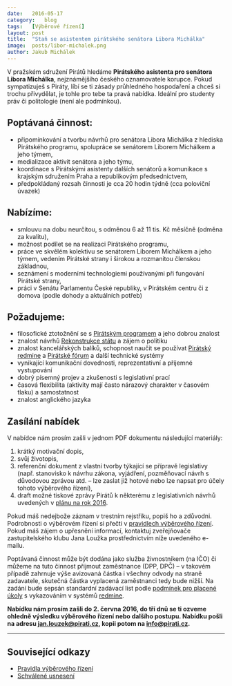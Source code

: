 ```yaml
---
date:	2016-05-17
category:	blog
tags:	[Výběrové řízení]
layout:	post
title:	"Staň se asistentem pirátského senátora Libora Michálka" 
image:	posts/libor-michalek.png
author:	Jakub Michálek
---
```


V pražském sdružení Pirátů hledáme **Pirátského asistenta pro senátora Libora Michálka**, nejznámějšího českého oznamovatele korupce. Pokud sympatizuješ s Piráty, líbí se ti zásady průhledného hospodaření a chceš si trochu přivydělat, je tohle pro tebe ta pravá nabídka. Ideální pro studenty práv či politologie (není ale podmínkou).

## Poptávaná činnost:

* připomínkování a tvorbu návrhů pro senátora Libora Michálka z hlediska Pirátského programu, spolupráce se senátorem Liborem Michálkem a jeho týmem,
* medializace aktivit senátora a jeho týmu,
* koordinace s Pirátskými asistenty dalších senátorů a komunikace s krajským sdružením Praha a republikovým předsednictvem,
* předpokládaný rozsah činnosti je cca 20 hodin týdně (cca poloviční úvazek)

## Nabízíme:

* smlouvu na dobu neurčitou, s odměnou 6 až 11 tis. Kč měsíčně (odměna za kvalitu),
* možnost podílet se na realizaci Pirátského programu,
* práce ve skvělém kolektivu se senátorem Liborem Michálkem a jeho týmem, vedením Pirátské strany i širokou a rozmanitou členskou základnou,
* seznámení s moderními technologiemi používanými při fungování Pirátské strany,
* práci v Senátu Parlamentu České republiky, v Pirátském centru či z domova (podle dohody a aktuálních potřeb)

## Požadujeme:

* filosofické ztotožnění se s [Pirátským programem][program] a jeho dobrou znalost
* znalost návrhů [Rekonstrukce státu][rest] a zájem o politiku
* znalost kancelářských balíků, schopnost naučit se používat [Pirátský redmine][redmine] a [Pirátské fórum][forum] a další technické systémy
* vynikající komunikační dovednosti, reprezentativní a příjemné vystupování
* dobrý písemný projev a zkušenosti s legislativní prací
* časová flexibilita (aktivity mají často nárazový charakter v časovém tlaku) a samostatnost
* znalost anglického jazyka

[rest]: http://www.rekonstrukcestatu.cz/cs
[program]: https://www.pirati.cz/program/start
[forum]: https://forum.pirati.cz
[redmine]: https://redmine.pirati.cz/

## Zasílání nabídek

V nabídce nám prosím zašli v jednom PDF dokumentu následující materiály: 

1. krátký motivační dopis,
2. svůj životopis,
3. referenční dokument z vlastní tvorby týkající se přípravě legislativy (např. stanovisko k návrhu zákona, vyjádření, pozměňovací návrh s důvodovou zprávou atd. – lze zaslat již hotové nebo lze napsat pro účely tohoto výběrového řízení),
4. draft možné tiskové zprávy Pirátů k některému z legislativních návrhů uvedených v [plánu na rok 2016][plan].

[plan]: https://redmine.pirati.cz/projects/senat/roadmap

Pokud máš nedejbože záznam v trestním rejstříku, popiš ho a zdůvodni. Podrobnosti o výběrovém řízení si přečti v [pravidlech výběrového řízení](https://github.com/pirati-cz/KlubPraha/blob/master/vyberka/asistent-senatora/zadani/pravidla.md).
Pokud máš zájem o upřesnění informací, kontaktuj zveřejňovače zastupitelského klubu Jana Loužka prostřednictvím níže uvedeného e-mailu.

Poptávaná činnost může být dodána jako služba živnostníkem (na IČO) či můžeme na tuto činnost přijmout zaměstnance (DPP, DPČ) – v takovém případě zahrnuje výše avizovaná částka i všechny odvody na straně zadavatele, skutečná částka vyplacená zaměstnanci tedy bude nižší. Na zadání bude sepsán standardní zadávací list podle [podmínek pro placené úkoly](https://github.com/pirati-cz/sablony/blob/4b07ba675434ee634c527909d537122264cc712e/ukoly/podminky/podminky.md) s vykazováním v systémů [redmine][redmine].

**Nabídku nám prosím zašli do 2. června 2016, do tří dnů se ti ozveme ohledně výsledku výběrového řízení nebo dalšího postupu. Nabídku pošli na adresu <jan.louzek@pirati.cz>, kopii potom na <info@pirati.cz>.**

----

## Související odkazy

* [Pravidla výběrového řízení](https://github.com/pirati-cz/KlubPraha/blob/master/vyberka/asistent-senatora/zadani/pravidla.md)
* [Schválené usnesení](https://github.com/pirati-cz/KlubPraha/blob/master/vyberka/asistent-senatora/zadani/usneseni.md) 

